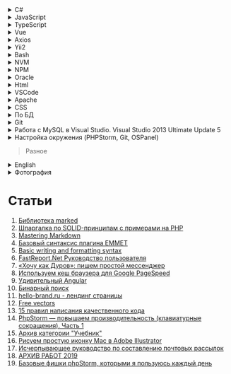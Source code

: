 <details>
  <summary>C#</summary>
  
  1. [Состояние сеанса](https://professorweb.ru/my/ASP_NET/base/level5/5_4.php)
  1. [Практическое руководство. Изменение деревьев выражений (C#)](https://docs.microsoft.com/ru-ru/dotnet/csharp/programming-guide/concepts/expression-trees/how-to-modify-expression-trees)
  1. [Миграции модели данных](https://professorweb.ru/my/entity-framework/6/level2/2_11.php)
  1. [Entity Framework rollback and remove bad migration](https://stackoverflow.com/questions/22680446/entity-framework-rollback-and-remove-bad-migration)

  # Библиотеки / сайты

  > Bogus
  1. [Bogus](https://github.com/bchavez/Bogus)
  1. [Creating a .NET Core API](https://dev.to/integerman/creating-a-net-core-api-3n6d)
  1. [Mocking Data with Bogus](https://dev.to/integerman/mocking-data-with-bogus-25ac)

  > Metanit
  1. [Введение в C#](https://metanit.com/sharp/tutorial/1.1.php)
  1. [Web API 2 в ASP.NET](https://metanit.com/sharp/aspnet_webapi/1.1.php)
  1. [Введение в Entity Framework](https://metanit.com/sharp/entityframework/1.1.php)
  1. [Работа с классом Task](https://metanit.com/sharp/tutorial/12.2.php)
  1. [Aсинхронное программирование](https://metanit.com/sharp/tutorial/13.3.php)
</details>

<details>
	<summary>JavaScript</summary>

  1. [Создание и вызов событий](https://developer.mozilla.org/ru/docs/Web/Guide/Events/%D0%A1%D0%BE%D0%B7%D0%B4%D0%B0%D0%BD%D0%B8%D0%B5_%D0%B8_%D0%B2%D1%8B%D0%B7%D0%BE%D0%B2_%D1%81%D0%BE%D0%B1%D1%8B%D1%82%D0%B8%D0%B9)
  1. [Всплытие и перехват](https://learn.javascript.ru/event-bubbling)
  1. [Event.preventDefault()](https://developer.mozilla.org/ru/docs/Web/API/Event/preventDefault)
  1. [Event.stopPropagation()](https://developer.mozilla.org/ru/docs/Web/API/Event/stopPropagation)
  1. [Метод EventTarget.addEventListener()](https://developer.mozilla.org/ru/docs/Web/API/EventTarget/addEventListener)
  1. [WebSocket](https://learn.javascript.ru/websockets)
  1. [Пара двойников](http://jsraccoon.ru/exercise-double)
  1. [3 Ways to clone objects in JavaScript](https://medium.com/better-programming/3-ways-to-clone-objects-in-javascript-f752d148054d)
  1. [Дескрипторы, геттеры и сеттеры свойств](https://learn.javascript.ru/descriptors-getters-setters)
  1. [Революция дата-байндинга с Object.Observe()](https://habr.com/ru/post/225065/)
  1. [Object.prototype.watch()](https://developer.mozilla.org/ru/docs/Web/JavaScript/Reference/Global_Objects/Object/watch)
  1. [Object.observe()](https://developer.mozilla.org/ru/docs/Web/JavaScript/Reference/Global_Objects/Object/observe)
  1. [MutationObserver](https://developer.mozilla.org/ru/docs/Web/API/MutationObserver)

  # Статьи

  1. [Вы не знаете JS (серия книг)](https://github.com/azat-io/you-dont-know-js-ru)
  1. [Джедайские приемы на JavaScript: магические свойства транслятора событий](https://tproger.ru/translations/event-emitter-javascript/)
  1. [Как работает JS: WebSocket и HTTP/2+SSE. Что выбрать?](https://habr.com/ru/company/ruvds/blog/342346/)
  1. [Подборка из 15 лучших JavaScript-фреймворков для фронтенд-разработки](https://tproger.ru/digest/top-javascript-frontend-frameworks/)
  1. [ES6: Интерполяция](http://jsraccoon.ru/es6-interpolation)
  1. [Качаем изображения JavaScript](article2.md)
  1. [Работа с файлами в JavaScript, Часть 2: FileReader](https://xdan.ru/working-with-files-in-javascript-part-2-filereader.html)
  1. [15 советов по написанию самодокументируемого кода (на примере JavaScript)](https://tproger.ru/articles/15-tips-selfdoc-js/)
  1. [Выразительный JavaScript: Модули](https://habr.com/ru/post/243273/)
  1. [jStorage: замена стандартным cookies или как еще хранить данные на стороне клиента](http://csslike.me/jstorage-zamena-standartny-m-cookies-ili-kak-eshhe-hranit-danny-e-na-storone-klienta/)
  1. [Долой callback hell или как работают promises?](https://zserge.wordpress.com/2013/10/17/%D0%B4%D0%BE%D0%BB%D0%BE%D0%B9-callback-hell-%D0%B8%D0%BB%D0%B8-%D0%BA%D0%B0%D0%BA-%D1%80%D0%B0%D0%B1%D0%BE%D1%82%D0%B0%D1%8E%D1%82-promises/)
  1. [Разбираем WTF задачки в JavaScript](https://habr.com/ru/post/479496/)

  # Библиотеки

  > Gulp

  1. [Основы использования Gulp для сборки JavaScript-приложений](https://getinstance.info/articles/tools/introduction-to-gulp/)
  1. [GulpJS — фантастически быстрый сборщик проектов](https://habr.com/ru/post/208890/)
  1. [Gulp-imagemin - оптимизация изображений в Gulp](http://gearmobile.github.io/gulp/gulp-imagemin/)

  > lodash

  1. [Lodash](https://lodash.com/)

  > Node
  1. [Скринкаст по Node.js](https://learn.javascript.ru/screencast/nodejs)
</details>

<details>
	<summary>TypeScript</summary>

  1. [Compiler Options](https://www.typescriptlang.org/docs/handbook/compiler-options.html)
  1. [Руководство Typescript](http://typescript-lang.ru/docs/)
  1. [Введение в TypeScript](https://metanit.com/web/typescript/1.1.php)
  1. [How to think and type in TypeScript](https://areknawo.com/how-to-think-and-type-in-typescript/)

  # tsconfig.json

  ```javascript
  {
    // "compileOnSave": true,
    "compilerOptions": {
      "watch": true,
      /* Basic Options */
      // "incremental": true,                   /* Enable incremental compilation */
      "target": "ES5",                          /* Specify ECMAScript target version: 'ES3' (default), 'ES5', 'ES2015', 'ES2016', 'ES2017', 'ES2018', 'ES2019' or 'ESNEXT'. */
      "module": "es2015",                     /* Specify module code generation: 'none', 'commonjs', 'amd', 'system', 'umd', 'es2015', or 'ESNext'. */
      // "lib": [],                             /* Specify library files to be included in the compilation. */
      // "allowJs": true,                       /* Allow javascript files to be compiled. */
      // "checkJs": true,                       /* Report errors in .js files. */
      // "jsx": "preserve",                     /* Specify JSX code generation: 'preserve', 'react-native', or 'react'. */
      // "declaration": true,                   /* `Generates corresponding '.d.ts' file.` */
      // "declarationMap": true,                /* Generates a sourcemap for each corresponding '.d.ts' file. */
      // "sourceMap": true,                     /* Generates corresponding '.map' file. */
      // "outFile": "./",                       /* Concatenate and emit output to single file. */
      "outDir": "./dist/",                        /* Redirect output structure to the directory. */
      "rootDir": "./src/",                       /* Specify the root directory of input files. Use to control the output directory structure with --outDir. */
      // "composite": true,                     /* Enable project compilation */
      // "tsBuildInfoFile": "./",               /* Specify file to store incremental compilation information */
      "removeComments": true,                /* Do not emit comments to output. */
      // "noEmit": true,                        /* Do not emit outputs. */
      // "importHelpers": true,                 /* Import emit helpers from 'tslib'. */
      // "downlevelIteration": true,            /* Provide full support for iterables in 'for-of', spread, and destructuring when targeting 'ES5' or 'ES3'. */
      // "isolatedModules": true,               /* Transpile each file as a separate module (similar to 'ts.transpileModule'). */

      /* Strict Type-Checking Options */
      "strict": true,                           /* Enable all strict type-checking options. */
      // "noImplicitAny": true,                 /* Raise error on expressions and declarations with an implied 'any' type. */
      // "strictNullChecks": true,              /* Enable strict null checks. */
      // "strictFunctionTypes": true,           /* Enable strict checking of function types. */
      // "strictBindCallApply": true,           /* Enable strict 'bind', 'call', and 'apply' methods on functions. */
      // "strictPropertyInitialization": true,  /* Enable strict checking of property initialization in classes. */
      // "noImplicitThis": true,                /* Raise error on 'this' expressions with an implied 'any' type. */
      "alwaysStrict": true,                  /* Parse in strict mode and emit "use strict" for each source file. */

      /* Additional Checks */
      "noUnusedLocals": true,                /* Report errors on unused locals. */
      "noUnusedParameters": true,            /* Report errors on unused parameters. */
      "noImplicitReturns": true,             /* Report error when not all code paths in function return a value. */
      "noFallthroughCasesInSwitch": true,    /* Report errors for fallthrough cases in switch statement. */

      /* Module Resolution Options */
      // "moduleResolution": "node",            /* Specify module resolution strategy: 'node' (Node.js) or 'classic' (TypeScript pre-1.6). */
      // "baseUrl": "./",                       /* Base directory to resolve non-absolute module names. */
      // "paths": {},                           /* A series of entries which re-map imports to lookup locations relative to the 'baseUrl'. */
      // "rootDirs": [],                        /* List of root folders whose combined content represents the structure of the project at runtime. */
      // "typeRoots": [],                       /* List of folders to include type definitions from. */
      // "types": [],                           /* Type declaration files to be included in compilation. */
      // "allowSyntheticDefaultImports": true,  /* Allow default imports from modules with no default export. This does not affect code emit, just typechecking. */
      "esModuleInterop": true,                  /* Enables emit interoperability between CommonJS and ES Modules via creation of namespace objects for all imports. Implies 'allowSyntheticDefaultImports'. */
      // "preserveSymlinks": true,              /* Do not resolve the real path of symlinks. */
      // "allowUmdGlobalAccess": true,          /* Allow accessing UMD globals from modules. */

      /* Source Map Options */
      // "sourceRoot": "",                      /* Specify the location where debugger should locate TypeScript files instead of source locations. */
      // "mapRoot": "",                         /* Specify the location where debugger should locate map files instead of generated locations. */
      // "inlineSourceMap": true,               /* Emit a single file with source maps instead of having a separate file. */
      // "inlineSources": true,                 /* Emit the source alongside the sourcemaps within a single file; requires '--inlineSourceMap' or '--sourceMap' to be set. */

      /* Experimental Options */
      // "experimentalDecorators": true,        /* Enables experimental support for ES7 decorators. */
      // "emitDecoratorMetadata": true,         /* Enables experimental support for emitting type metadata for decorators. */

      /* Advanced Options */
      "forceConsistentCasingInFileNames": true  /* Disallow inconsistently-cased references to the same file. */
    }
  }
  ```
</details>

<details>
	<summary>Vue</summary>

  1. [Официальное руководство](https://ru.vuejs.org/index.html)
  1. [Форум по Vue](https://forum.vuejs.org/)
      * [Чат с помощью](https://gitter.im/vuejs/vue)
  1. [Канал Эрика на Youtube](https://www.youtube.com/channel/UCshZ3rdoCLjDYuTR_RBubzw)
      * [Исходный код примеров для книги Эрика](https://www.manning.com/books/vue-js-in-action)
      * [Код отдельных глав на Git'e Эрика](https://github.com/ErikCH/VuejsInActionCode)
  1. [Основы Vue.js](https://metanit.com/web/vuejs/1.1.php)
  1. [TableComponent.vue](https://github.com/spatie/vue-table-component/blob/master/src/components/TableComponent.vue)
  1. [Список псевдонимов клавиш в Vue](https://vuejs.org/v2/guide/events.html#Key-Modifiers)
  1. [Таблица с кодами клавшим](https://css-tricks.com/snippets/javascript/javascript-keycodes/#article-header-id-1)
  1. [Фильтры](https://vuejs.org/v2/api/#filters)
      * [Filters](https://vuejs.org/v2/guide/filters.html)
</details>

<details>
	<summary>Axios</summary>

  1. [Используем Axios для доступа к API](https://ru.vuejs.org/v2/cookbook/using-axios-to-consume-apis.html)
  1. [axios](https://github.com/axios/axios)
</details>

<details>
	<summary>Yii2</summary>

  1. [Ресурсы](https://github.com/yiisoft/yii2/blob/master/docs/guide-ru/structure-assets.md#%D0%A0%D0%B5%D1%81%D1%83%D1%80%D1%81%D1%8B)
  1. [Правила валидации форм в Yii 2.x](http://www.webapplex.ru/pravila-validaczii-form-v-yii-2.x)
  1. [Yii 2.0.11](https://habr.com/ru/post/320906/)
  1. [Что такое Yii?](http://stuff.cebe.cc/yii2docs-ru/guide-intro-yii.html)
  1. [Русскоязычное сообщество Yii](https://yiiframework.ru/)
  1. [Логирование](http://stuff.cebe.cc/yii2docs-ru/guide-runtime-logging.html)
  1. [Виджет Breadcrumbs (хлебные крошки) на Yii 2.x](http://www.webapplex.ru/vizdzhet-breadcrumbs-(xlebnyie-kroshki)-na-yii-2.x)
  1. [Карта сайта Yii2 для поисковых систем.](https://klisl.com/sitemap_yii2.html)
  1. [Урок 8: Кэширование в Yii2](https://deone.ru/211/)

  # Библиотеки

  > owl.carousel

  1. [owl.carousel.js](https://owlcarousel2.github.io/OwlCarousel2/docs/api-options.html)
</details>

<details>
	<summary>Bash</summary>

  1. [Bash-скрипты: начало](https://habr.com/ru/company/ruvds/blog/325522/)
  1. [How to Use sed to Find and Replace String in Files](https://linuxize.com/post/how-to-use-sed-to-find-and-replace-string-in-files/)
  1. [Developing in WSL](https://code.visualstudio.com/docs/remote/wsl)
  1. [Bash Debug](https://marketplace.visualstudio.com/items?itemName=rogalmic.bash-debug)
  1. [Как запустить файл .sh или Shell скрипт в Windows 10](https://itsecforu.ru/2019/07/15/%F0%9F%94%A9-%D0%BA%D0%B0%D0%BA-%D0%B7%D0%B0%D0%BF%D1%83%D1%81%D1%82%D0%B8%D1%82%D1%8C-%D1%84%D0%B0%D0%B9%D0%BB-sh-%D0%B8%D0%BB%D0%B8-shell-%D1%81%D0%BA%D1%80%D0%B8%D0%BF%D1%82-%D0%B2-windows-10/)
</details>

<details>
	<summary>NVM</summary>

  1. [Туториал по Node Version Manager (NVM)](https://ua-blog.com/%D1%82%D1%83%D1%82%D0%BE%D1%80%D0%B8%D0%B0%D0%BB-%D0%BF%D0%BE-node-version-manager-nvm/)
  1. [Node Version Manager](https://github.com/nvm-sh/nvm)
  1. [nvm-windows](https://github.com/coreybutler/nvm-windows/releases)
</details>

<details>
	<summary>NPM</summary>

  1. [Шпаргалка по пакетному менеджеру NPM](https://habr.com/ru/post/133363/)
  1. [Почему npm-скрипты?](http://prgssr.ru/development/pochemu-npm-skripty.html)
</details>

<details>
	<summary>Oracle</summary>

  1. [Оптимизация обработки запросов в Oracle](https://oracle-patches.com/oracle/tuning/3106-%D0%BE%D0%BF%D1%82%D0%B8%D0%BC%D0%B8%D0%B7%D0%B0%D1%86%D0%B8%D1%8F-%D0%BE%D0%B1%D1%80%D0%B0%D0%B1%D0%BE%D1%82%D0%BA%D0%B8-%D0%B7%D0%B0%D0%BF%D1%80%D0%BE%D1%81%D0%BE%D0%B2-%D0%B2-oracle)
  1. [Опыт и рекомендации по оптимизации SQL-запросов](http://www.fors.ru/upload/magazine/07/http_text/russia_mihjeichev_plan_recomendations.html)
  1. [Двадцать пять заповедей SQL](http://www.nsc.ru/win/docs/db/sql/sql25.htm)
  1. [Индексы Oracle](https://oracle-dba.ru/docs/architecture/indexes/)
  1. [Индексы](http://oracledb.ru/sql/ddl-i-obekty-sxemy/indeksy.html)
  1. [Список наиболее часто используемых системных таблиц Oracle](http://j2w.blogspot.com/2008/11/oracle.html)
  1. [Разбираем XML средствами Oracle database](https://habr.com/ru/post/129018/)
  1. [Аналитические функции Oracle PL/SQL](https://oracleplsql.ru/analytic.html)
</details>

<details>
	<summary>Html</summary>

  1. [Особенности загрузки файлов на HTML5](https://habr.com/ru/post/154097/)
  1. [FileSystem API&File API: разбираемся и используем](https://habr.com/ru/post/112286/)
  1. [HTML-формы. Взгляд бэкенд-разработчика](https://habr.com/ru/post/236837/)
</details>

<details>
	<summary>VSCode</summary>

  1. [Visual Studio Code. Настройка и применение. Часть 1](https://medium.com/@p1t1ch/visual-studio-code-%D0%BD%D0%B0%D1%81%D1%82%D1%80%D0%BE%D0%B9%D0%BA%D0%B0-%D0%B8-%D0%BF%D1%80%D0%B8%D0%BC%D0%B5%D0%BD%D0%B5%D0%BD%D0%B8%D0%B5-%D1%87%D0%B0%D1%81%D1%82%D1%8C-1-7f1a26806522)
  1. [Горячие клавиши Visual Studio Code](https://nikomedvedev.ru/other/vscodeshortcuts/hotkeys.html)
  1. [Как настроить расширение Debugger for Chrome для Visual Studio Code](https://techrocks.ru/2019/05/14/debugger-for-chrome-in-vs-code/)
</details>

<details>
	<summary>Apache</summary>

  1. [Настройка кэширования через файл .htaccess](https://www.netangels.ru/support/hosting-old/htaccess-cache/)
</details>

<details>
	<summary>CSS</summary>

  1. [Полное руководство по CSS Grid](https://tuhub.ru/posts/css-grid-complete-guide)
  1. [Иконочный шрифт Ionicons](https://ionicons.com/)
  1. [Шрифт Даниэль Карлмац](https://www.google.ru/search?q=%D0%94%D0%B0%D0%BD%D0%B8%D1%8D%D0%BB%D1%8C+%D0%9A%D0%B0%D1%80%D0%BB%D0%BC%D0%B0%D1%82%D1%86&newwindow=1&source=lnms&tbm=isch&sa=X&ved=0ahUKEwjWhfv2wPDaAhXhApoKHd_aClYQ_AUICigB&biw=1920&bih=989)
  1. [How to Center an Absolutely Positioned Element Using CSS](https://www.sitepoint.com/css-center-position-absolute-div/)
  1. [ИЗУЧАЕМ CSS-ПОЗИЦИОНИРОВАНИЕ ЗА 10 ШАГОВ](http://dreamhelg.ru/2011/02/css-position-in-10-steps/)
  1. [30 CSS-фреймворков для адаптивного веб-дизайна](https://habr.com/ru/post/156747/)
</details>

<details>
	<summary>По БД</summary>

  1. [Как работает реляционная БД](https://habr.com/ru/company/mailru/blog/266811/)
  2. [Обзор типов индексов Oracle, MySQL, PostgreSQL, MS SQL](https://habr.com/ru/post/102785/)
  1. [Обход дерева в MySQL через пределы](article3.md)
</details>

<details>
	<summary>Git</summary>

  1. [Есть ли отличие в командах rm --cached и reset HEAD?](https://toster.ru/q/452518)
  2. [Book](https://git-scm.com/book/ru/v2)
  3. [Как в Git удалить файлы из индекса, не удаляя их в рабочей директории](https://webhamster.ru/mytetrashare/index/mtb0/1518440234z6ace7z0ae)
</details>

<details>
	<summary>Работа с MySQL в Visual Studio. Visual Studio 2013 Ultimate Update 5</summary>

  1. [Работа с MySQL в Visual Studio. Visual Studio 2013 Ultimate Update 5](article1.md)
</details>

<details>
	<summary>Настройка окружения (PHPStorm, Git, OSPanel)</summary>

  1. [Настройка окружения (PHPStorm, Git, OSPanel)](article4.md)
</details>

> Разное

<details>
	<summary>English</summary>

  1. [Глаголы will и shall в английском языке](https://catchenglish.ru/grammatika/shall-i-will.html)
  1. [5 простых правил порядка слов в английском](https://skyeng.ru/articles/5-prostyh-pravil-poryadka-slov-v-anglijskom)
  1. [Порядок слов в английском языке: правила построения предложений](https://engblog.ru/construction-of-sentences)
  1. [Разница между Past Simple и Past Continuous](https://www.start2study.ru/english-grammar/past-simple-past-continuous/)
  1. [Present Simple vs Present Continuous – правила и отличия](https://obrazovaka.ru/english/present-simple-vs-present-continuous-pravila.html)
  1. [Все времена глагола в английском языке](https://skyeng.ru/articles/vse-vremena-glagola-v-anglijskom-yazyke)
  1. [Модальные глаголы](https://www.native-english.ru/grammar/modal-verbs)
</details>

<details>
	<summary>Фотография</summary>

  1. [ELENA SHUMILOVA](https://elenashumilova.smugmug.com/)
</details>

<!-- <details>
	<summary></summary>
</details> -->

<!-- # Кучи -->

<!-- 1. [C#](article10) -->
<!-- 1. [JavaScript](article9.md) -->
<!-- 1. [TypeScript](article16.md) -->
<!-- 1. [Vue](article13.md) -->
<!-- 1. [Axios](article17.md) -->
<!-- 1. [Yii2](article11.md) -->
<!-- 1. [Oracle](article5.md) -->
<!-- 1. [Html](article15.md) -->
<!-- 1. [VSCode](article18.md) -->
<!-- 1. [Apache](article12.md) -->
<!-- 1. [CSS](article19.md) -->
<!-- 1. [По БД](article6.md) -->
<!-- 1. [Git](article7.md) -->
<!-- 1. [English](article8.md) -->
<!-- 1. [Работа с MySQL в Visual Studio. Visual Studio 2013 Ultimate Update 5](article1.md) -->
<!-- 1. [Настройка окружения (PHPStorm, Git, OSPanel)](article4.md) -->
<!-- 1. [Фотография](article14.md) -->

# Статьи

1. [Библиотека marked](https://github.com/markedjs/marked)
1. [Шпаргалка по SOLID-принципам с примерами на PHP](https://habr.com/ru/post/208442/)
1. [Mastering Markdown](https://guides.github.com/features/mastering-markdown/)
1. [Базовый синтаксис плагина EMMET](https://dwstroy.ru/stail/plaginy-rasshireniya/emmet-shpargalka/)
1. [Basic writing and formatting syntax](https://help.github.com/en/github/writing-on-github/basic-writing-and-formatting-syntax#quoting-text)
1. [FastReport.Net Руководство пользователя](https://www.fastreport.ru/public_download/FRNetUserManual-ru.pdf)
1. [«Хочу как Дуров»: пишем простой мессенджер](https://tproger.ru/translations/building-messenger/?utm_source=grf-eng&utm_medium=partner&utm_campaign=giraff.io)
1. [Используем кеш браузера для Google PageSpeed](http://vasilenko.info/pagespeed-cache/)
1. [Удивительный Angular](https://habr.com/ru/post/348818/)
1. [Бинарный поиск](https://prog-cpp.ru/search-binary/)
1. [hello-brand.ru - лендинг страницы](https://hello-brand.ru/)
1. [Free vectors](https://all-free-download.com/)
1. [15 правил написания качественного кода](https://tproger.ru/translations/15-rules-for-writing-quality-code/)
1. [PhpStorm — повышаем производительность (клавиатурные сокращения). Часть 1](https://habr.com/ru/post/212077/)
1. [Архив категории "Учебник"](https://softwaremaniacs.org/blog/category/primer/)
1. [Рисуем простую иконку Mac в Adobe Illustrator](http://www.interface.ru/home.asp?artId=36070)
1. [Исчерпывающее руководство по составлению почтовых рассылок](https://habr.com/ru/post/227229/)
1. [АРХИВ РАБОТ 2019](https://sawtech.ru/work/)
1. [Базовые фишки phpStorm, которыми я пользуюсь каждый день](http://zhurov.me/blog/phpstorm-base-features.html)